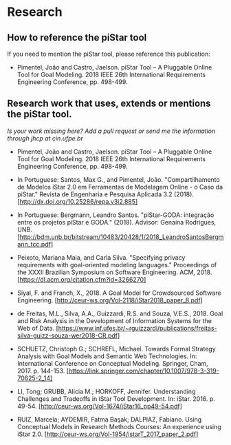 # Research

## How to reference the piStar tool

If you need to mention the piStar tool, please reference this publication: 

- Pimentel, João and Castro, Jaelson. piStar Tool – A Pluggable Online Tool for Goal Modeling. 2018 IEEE 26th International Requirements Engineering Conference, pp. 498-499.

## Research work that uses, extends or mentions the piStar tool.

*Is your work missing here? Add a pull request or send me the information through jhcp at cin.ufpe.br*

- Pimentel, João and Castro, Jaelson. piStar Tool – A Pluggable Online Tool for Goal Modeling. 2018 IEEE 26th International Requirements Engineering Conference, pp. 498-499.

- In Portuguese: Santos, Max G., and Pimentel, João. "Compartilhamento de Modelos iStar 2.0 em Ferramentas de Modelagem Online - o Caso da piStar." Revista de Engenharia e Pesquisa Aplicada 3.2 (2018). [http://dx.doi.org/10.25286/repa.v3i2.885]

- In Portuguese: Bergmann, Leandro Santos. "piStar-GODA: integração entre os projetos piStar e GODA." (2018). Advisor: Genaína Rodrigues, UNB. [http://bdm.unb.br/bitstream/10483/20428/1/2018_LeandroSantosBergmann_tcc.pdf]

- Peixoto, Mariana Maia, and Carla Silva. "Specifying privacy requirements with goal-oriented modeling languages." Proceedings of the XXXII Brazilian Symposium on Software Engineering. ACM, 2018. [https://dl.acm.org/citation.cfm?id=3266270]

- Siyal, F. and Franch, X., 2018. A Goal Model for Crowdsourced Software Engineering. [http://ceur-ws.org/Vol-2118/iStar2018_paper_8.pdf]

- de Freitas, M.L., Silva, A.A., Guizzardi, R.S. and Souza, V.E.S., 2018. Goal and Risk Analysis in the Development of Information Systems for the Web of Data. [https://www.inf.ufes.br/~rguizzardi/publications/freitas-silva-guizz-souza-wer2018-CR.pdf]

- SCHUETZ, Christoph G.; SCHREFL, Michael. Towards Formal Strategy Analysis with Goal Models and Semantic Web Technologies. In: International Conference on Conceptual Modeling. Springer, Cham, 2017. p. 144-153.
[https://link.springer.com/chapter/10.1007/978-3-319-70625-2_14]

- LI, Tong; GRUBB, Alicia M.; HORKOFF, Jennifer. Understanding Challenges and Tradeoffs in iStar Tool Development. In: iStar. 2016. p. 49-54.
[http://ceur-ws.org/Vol-1674/iStar16_pp49-54.pdf]

- RUIZ, Marcela; AYDEMIR, Fatma Başak; DALPIAZ, Fabiano. Using Conceptual Models in Research Methods Courses: An experience using iStar 2.0.
[http://ceur-ws.org/Vol-1954/istarT_2017_paper_2.pdf]
